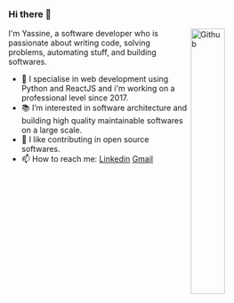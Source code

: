 ### Hi there 👋


<img width="35%" align="right" alt="Github" src="https://user-images.githubusercontent.com/48678280/88862734-4903af80-d201-11ea-968b-9c939d88a37c.gif" />

I'm Yassine, a software developer who is passionate about writing code, solving problems, automating stuff, and building softwares.

- 🔭 I specialise in  web development using Python and ReactJS and i'm working on a professional level since 2017.
- 📚 I’m interested in software architecture and building high quality maintainable softwares on a large scale.
- 👯 I like contributing in open source softwares. 
- 📫 How to reach me: [Linkedin](https://www.linkedin.com/in/yassine-cheffai-2431b5104/) [Gmail](mailto:yacincheffai@gmail.com)
